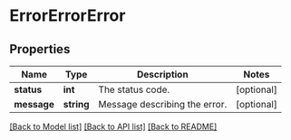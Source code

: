 # ErrorErrorError

## Properties
Name | Type | Description | Notes
------------ | ------------- | ------------- | -------------
**status** | **int** | The status code. | [optional] 
**message** | **string** | Message describing the error. | [optional] 

[[Back to Model list]](../README.md#documentation-for-models) [[Back to API list]](../README.md#documentation-for-api-endpoints) [[Back to README]](../README.md)


